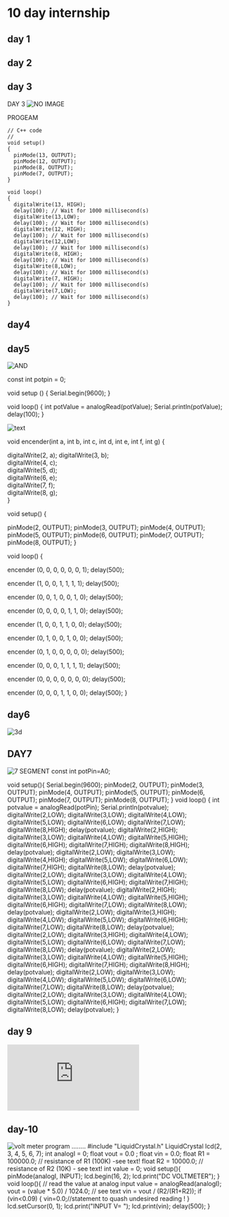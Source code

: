  # 10 day internship
## day 1
## day 2
## day 3


DAY 3
![NO IMAGE](https://github.com/aswinkichuzzz/kichuzzz/blob/main/Screenshot%20from%202023-05-11%2015-42-55.png)

PROGEAM
```
// C++ code
//
void setup()
{
  pinMode(13, OUTPUT);
  pinMode(12, OUTPUT);
  pinMode(8, OUTPUT);
  pinMode(7, OUTPUT);
}

void loop()
{
  digitalWrite(13, HIGH);
  delay(100); // Wait for 1000 millisecond(s)
  digitalWrite(13,LOW);
  delay(100); // Wait for 1000 millisecond(s)
  digitalWrite(12, HIGH);
  delay(100); // Wait for 1000 millisecond(s)
  digitalWrite(12,LOW);
  delay(100); // Wait for 1000 millisecond(s)
  digitalWrite(8, HIGH);
  delay(100); // Wait for 1000 millisecond(s)
  digitalWrite(8,LOW);
  delay(100); // Wait for 1000 millisecond(s)
  digitalWrite(7, HIGH);
  delay(100); // Wait for 1000 millisecond(s)
  digitalWrite(7,LOW);
  delay(100); // Wait for 1000 millisecond(s)
}

```
## day4

## day5
![AND](https://github.com/aswinkichuzzz/kichuzzz/blob/main/Screenshot%20from%202023-05-15%2014-27-56.png)

const int potpin = 0;

void setup () {
  Serial.begin(9600);
}

void loop() {
  int potValue = analogRead(potValue);
  Serial.println(potValue);
  delay(100);
}

![text](https://github.com/aswinkichuzzz/kichuzzz/blob/main/Screenshot%20from%202023-05-15%2015-15-39.png)

void encender(int a, int b, int c, int d, int e, int f, int g)
{
 

  digitalWrite(2, a);
  digitalWrite(3, b);  
  digitalWrite(4, c);  
  digitalWrite(5, d);  
  digitalWrite(6, e);  
  digitalWrite(7, f);  
  digitalWrite(8, g);  
}

void setup() {



  pinMode(2, OUTPUT);
  pinMode(3, OUTPUT);
  pinMode(4, OUTPUT);
  pinMode(5, OUTPUT);
  pinMode(6, OUTPUT);
  pinMode(7, OUTPUT);
  pinMode(8, OUTPUT);
}

void loop() {

  

  encender (0, 0, 0, 0, 0, 0, 1); 
  delay(500);

  encender (1, 0, 0, 1, 1, 1, 1); 
  delay(500);

  encender (0, 0, 1, 0, 0, 1, 0); 
  delay(500);

  encender (0, 0, 0, 0, 1, 1, 0); 
  delay(500);

  encender (1, 0, 0, 1, 1, 0, 0); 
  delay(500);

  encender (0, 1, 0, 0, 1, 0, 0); 
  delay(500);

  encender (0, 1, 0, 0, 0, 0, 0); 
  delay(500);

  encender (0, 0, 0, 1, 1, 1, 1); 
  delay(500);

  encender (0, 0, 0, 0, 0, 0, 0); 
  delay(500);

  encender (0, 0, 0, 1, 1, 0, 0); 
  delay(500);
} 

## day6
![3d](https://github.com/aswinkichuzzz/kichuzzz/blob/main/Screenshot%20from%202023-05-16%2010-24-12.png)

## DAY7
![7 SEGMENT](https://github.com/aswinkichuzzz/kichuzzz/blob/main/Screenshot%20from%202023-05-18%2011-35-39.png)
const int potPin=A0;

void setup(){
  Serial.begin(9600);
  pinMode(2, OUTPUT);
  pinMode(3, OUTPUT);
  pinMode(4, OUTPUT);
  pinMode(5, OUTPUT);
  pinMode(6, OUTPUT);
  pinMode(7, OUTPUT);
  pinMode(8, OUTPUT);
}
void loop()
{ 
  int potvalue = analogRead(potPin);
  Serial.println(potvalue);
  digitalWrite(2,LOW);
  digitalWrite(3,LOW);
  digitalWrite(4,LOW);
  digitalWrite(5,LOW);
  digitalWrite(6,LOW);
  digitalWrite(7,LOW);
  digitalWrite(8,HIGH);
  delay(potvalue);
  digitalWrite(2,HIGH);
  digitalWrite(3,LOW);
  digitalWrite(4,LOW);
  digitalWrite(5,HIGH);
  digitalWrite(6,HIGH);
  digitalWrite(7,HIGH);
  digitalWrite(8,HIGH);
  delay(potvalue);
  digitalWrite(2,LOW);
  digitalWrite(3,LOW);
  digitalWrite(4,HIGH);
  digitalWrite(5,LOW);
  digitalWrite(6,LOW);
  digitalWrite(7,HIGH);
  digitalWrite(8,LOW);
  delay(potvalue);
  digitalWrite(2,LOW);
  digitalWrite(3,LOW);
  digitalWrite(4,LOW);
  digitalWrite(5,LOW);
  digitalWrite(6,HIGH);
  digitalWrite(7,HIGH);
  digitalWrite(8,LOW);
  delay(potvalue);
  digitalWrite(2,HIGH);
  digitalWrite(3,LOW);
  digitalWrite(4,LOW);
  digitalWrite(5,HIGH);
  digitalWrite(6,HIGH);
  digitalWrite(7,LOW);
  digitalWrite(8,LOW);
  delay(potvalue);
  digitalWrite(2,LOW);
  digitalWrite(3,HIGH);
  digitalWrite(4,LOW);
  digitalWrite(5,LOW);
  digitalWrite(6,HIGH);
  digitalWrite(7,LOW);
  digitalWrite(8,LOW);
  delay(potvalue);
  digitalWrite(2,LOW);
  digitalWrite(3,HIGH);
  digitalWrite(4,LOW);
  digitalWrite(5,LOW);
  digitalWrite(6,LOW);
  digitalWrite(7,LOW);
  digitalWrite(8,LOW);
  delay(potvalue);
  digitalWrite(2,LOW);
  digitalWrite(3,LOW);
  digitalWrite(4,LOW);
  digitalWrite(5,HIGH);
  digitalWrite(6,HIGH);
  digitalWrite(7,HIGH);
  digitalWrite(8,HIGH);
  delay(potvalue);
  digitalWrite(2,LOW);
  digitalWrite(3,LOW);
  digitalWrite(4,LOW);
  digitalWrite(5,LOW);
  digitalWrite(6,LOW);
  digitalWrite(7,LOW);
  digitalWrite(8,LOW);
  delay(potvalue);
  digitalWrite(2,LOW);
  digitalWrite(3,LOW);
  digitalWrite(4,LOW);
  digitalWrite(5,LOW);
  digitalWrite(6,HIGH);
  digitalWrite(7,LOW);
  digitalWrite(8,LOW);
  delay(potvalue);
} 

## day 9
![rgb led](https://github.com/aswinkichuzzz/kichuzzz/blob/main/kunnamkkulam.md)

## day-10
![volt meter](https://github.com/aswinkichuzzz/kichuzzz/blob/main/Screenshot%20from%202023-05-20%2011-08-29.png)
program
........
#include "LiquidCrystal.h"
LiquidCrystal lcd(2, 3, 4, 5, 6, 7);
int analogI = 0;
float vout = 0.0 ;
float vin = 0.0;
float R1 = 100000.0; // resistance of R1 (100K) -see text!
float R2 = 10000.0; // resistance of R2 (10K) - see text!
int value = 0;
void setup(){
   pinMode(analogI, INPUT);
   lcd.begin(16, 2);
   lcd.print("DC VOLTMETER");
}
void loop(){
   // read the value at analog input
   value = analogRead(analogI);
   vout = (value * 5.0) / 1024.0; // see text
   vin = vout / (R2/(R1+R2)); 
   if (vin<0.09) {
   vin=0.0;//statement to quash undesired reading !
} 
lcd.setCursor(0, 1);
lcd.print("INPUT V= ");
lcd.print(vin);
delay(500);
}



